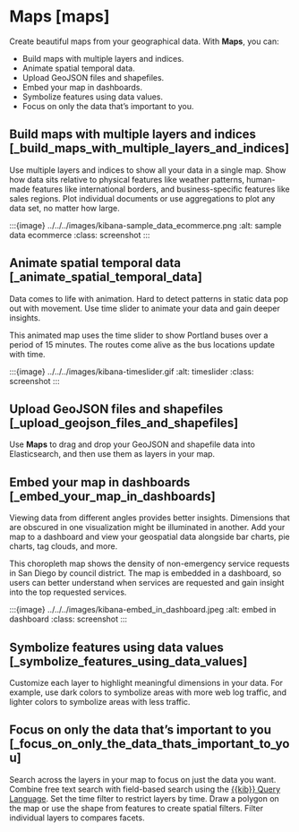 # Maps [maps]

Create beautiful maps from your geographical data. With **Maps**, you can:

* Build maps with multiple layers and indices.
* Animate spatial temporal data.
* Upload GeoJSON files and shapefiles.
* Embed your map in dashboards.
* Symbolize features using data values.
* Focus on only the data that’s important to you.


## Build maps with multiple layers and indices [_build_maps_with_multiple_layers_and_indices]

Use multiple layers and indices to show all your data in a single map. Show how data sits relative to physical features like weather patterns, human-made features like international borders, and business-specific features like sales regions. Plot individual documents or use aggregations to plot any data set, no matter how large.

:::{image} ../../../images/kibana-sample_data_ecommerce.png
:alt: sample data ecommerce
:class: screenshot
:::


## Animate spatial temporal data [_animate_spatial_temporal_data]

Data comes to life with animation. Hard to detect patterns in static data pop out with movement. Use time slider to animate your data and gain deeper insights.

This animated map uses the time slider to show Portland buses over a period of 15 minutes. The routes come alive as the bus locations update with time.

:::{image} ../../../images/kibana-timeslider.gif
:alt: timeslider
:class: screenshot
:::


## Upload GeoJSON files and shapefiles [_upload_geojson_files_and_shapefiles]

Use **Maps** to drag and drop your GeoJSON and shapefile data into Elasticsearch, and then use them as layers in your map.


## Embed your map in dashboards [_embed_your_map_in_dashboards]

Viewing data from different angles provides better insights. Dimensions that are obscured in one visualization might be illuminated in another. Add your map to a dashboard and view your geospatial data alongside bar charts, pie charts, tag clouds, and more.

This choropleth map shows the density of non-emergency service requests in San Diego by council district. The map is embedded in a dashboard, so users can better understand when services are requested and gain insight into the top requested services.

:::{image} ../../../images/kibana-embed_in_dashboard.jpeg
:alt: embed in dashboard
:class: screenshot
:::


## Symbolize features using data values [_symbolize_features_using_data_values]

Customize each layer to highlight meaningful dimensions in your data. For example, use dark colors to symbolize areas with more web log traffic, and lighter colors to symbolize areas with less traffic.


## Focus on only the data that’s important to you [_focus_on_only_the_data_thats_important_to_you]

Search across the layers in your map to focus on just the data you want. Combine free text search with field-based search using the [{{kib}} Query Language](../../../explore-analyze/query-filter/languages/kql.md). Set the time filter to restrict layers by time. Draw a polygon on the map or use the shape from features to create spatial filters. Filter individual layers to compares facets.
